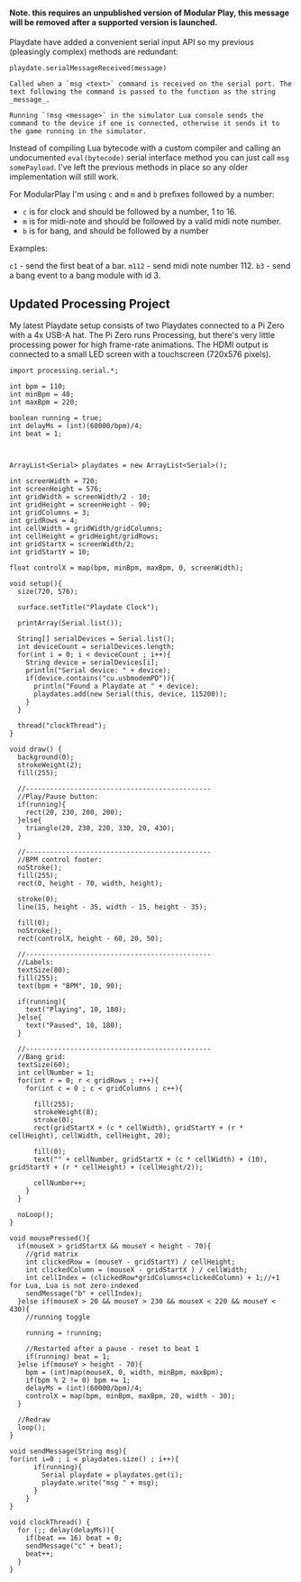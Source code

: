 #### Note. this requires an unpublished version of Modular Play, this message will be removed after a supported version is launched.

Playdate have added a convenient serial input API so my previous (pleasingly complex) methods are redundant:

```
playdate.serialMessageReceived(message)

Called when a `msg <text>` command is received on the serial port. The text following the command is passed to the function as the string _message_.

Running `!msg <message>` in the simulator Lua console sends the command to the device if one is connected, otherwise it sends it to the game running in the simulator.
```

Instead of compiling Lua bytecode with a custom compiler and calling an undocumented `eval(bytecode)` serial interface method you can just call `msg somePayload`. I've left the previous methods in place so any older implementation will still work. 

For ModularPlay I'm using `c` and `m` and `b` prefixes followed by a number:
* `c` is for clock and should be followed by a number, 1 to 16.
* `m` is for midi-note and should be followed by a valid midi note number. 
* `b` is for bang, and should be followed by a number

Examples:

`c1` - send the first beat of a bar.
`m112` - send midi note number 112.
`b3` - send a bang event to a bang module with id 3.

## Updated Processing Project

My latest Playdate setup consists of two Playdates connected to a Pi Zero with a 4x USB-A hat. The Pi Zero runs Processing, but there's very little processing power for high frame-rate animations. The HDMI output is connected to a small LED screen with a touchscreen (720x576 pixels).

```
import processing.serial.*;

int bpm = 110;
int minBpm = 40;
int maxBpm = 220;

boolean running = true;
int delayMs = (int)(60000/bpm)/4;
int beat = 1;



ArrayList<Serial> playdates = new ArrayList<Serial>();

int screenWidth = 720;
int screenHeight = 576;
int gridWidth = screenWidth/2 - 10;
int gridHeight = screenHeight - 90;
int gridColumns = 3;
int gridRows = 4;
int cellWidth = gridWidth/gridColumns;
int cellHeight = gridHeight/gridRows;
int gridStartX = screenWidth/2;
int gridStartY = 10;

float controlX = map(bpm, minBpm, maxBpm, 0, screenWidth);

void setup(){
  size(720, 576);

  surface.setTitle("Playdate Clock");
  
  printArray(Serial.list());
  
  String[] serialDevices = Serial.list();
  int deviceCount = serialDevices.length;
  for(int i = 0; i < deviceCount ; i++){
    String device = serialDevices[i];
    println("Serial device: " + device);
    if(device.contains("cu.usbmodemPD")){
      println("Found a Playdate at " + device);
      playdates.add(new Serial(this, device, 115200));
    }
  }
  
  thread("clockThread");
}

void draw() {
  background(0);
  strokeWeight(2);
  fill(255);
  
  //----------------------------------------------
  //Play/Pause button:
  if(running){
    rect(20, 230, 200, 200);
  }else{
    triangle(20, 230, 220, 330, 20, 430);
  }
  
  //----------------------------------------------
  //BPM control footer:
  noStroke();
  fill(255);
  rect(0, height - 70, width, height);
  
  stroke(0);
  line(15, height - 35, width - 15, height - 35);

  fill(0);
  noStroke();
  rect(controlX, height - 60, 20, 50);
  
  //----------------------------------------------
  //Labels:
  textSize(80);
  fill(255);
  text(bpm + "BPM", 10, 90);
  
  if(running){
    text("Playing", 10, 180);
  }else{
    text("Paused", 10, 180);
  }
  
  //----------------------------------------------
  //Bang grid:
  textSize(60);
  int cellNumber = 1;
  for(int r = 0; r < gridRows ; r++){
    for(int c = 0 ; c < gridColumns ; c++){
      
      fill(255);
      strokeWeight(8);
      stroke(0);
      rect(gridStartX + (c * cellWidth), gridStartY + (r * cellHeight), cellWidth, cellHeight, 20);
      
      fill(0);
      text("" + cellNumber, gridStartX + (c * cellWidth) + (10), gridStartY + (r * cellHeight) + (cellHeight/2));
      
      cellNumber++;
    }
  }
  
  noLoop();
}

void mousePressed(){
  if(mouseX > gridStartX && mouseY < height - 70){
    //grid matrix
    int clickedRow = (mouseY - gridStartY) / cellHeight;
    int clickedColumn = (mouseX - gridStartX ) / cellWidth;
    int cellIndex = (clickedRow*gridColumns+clickedColumn) + 1;//+1 for Lua, Lua is not zero-indexed
    sendMessage("b" + cellIndex);
  }else if(mouseX > 20 && mouseY > 230 && mouseX < 220 && mouseY < 430){
    //running toggle
    
    running = !running;
    
    //Restarted after a pause - reset to beat 1 
    if(running) beat = 1;
  }else if(mouseY > height - 70){
    bpm = (int)map(mouseX, 0, width, minBpm, maxBpm);
    if(bpm % 2 != 0) bpm += 1;
    delayMs = (int)(60000/bpm)/4;
    controlX = map(bpm, minBpm, maxBpm, 20, width - 30);
  }
  
  //Redraw
  loop();
}

void sendMessage(String msg){
for(int i=0 ; i < playdates.size() ; i++){
      if(running){
        Serial playdate = playdates.get(i);
        playdate.write("msg " + msg);
      }
    }
}

void clockThread() {
  for (;; delay(delayMs)){
    if(beat == 16) beat = 0;
    sendMessage("c" + beat);
    beat++;
  }
}
```